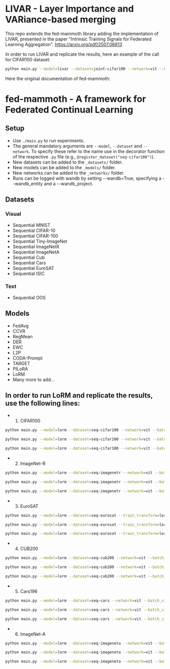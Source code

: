 # LIVAR - Layer Importance and VARiance-based merging

This repo extends the fed-mammoth library adding the implementation of LIVAR, presented in the paper "Intrinsic Training Signals for Federated Learning Aggregation".
https://arxiv.org/pdf/2507.06813

In order to run LIVAR and replicate the results, here an example of the call for CIFAR100 dataset:
```bash
python main.py --model=livar --dataset=joint-cifar100 --network=vit --batch_size=16 --lr=1e-4 --num_epochs=5 --distribution_alpha=0.2
```

Here the original documentation of fed-mammoth:

# fed-mammoth - A framework for Federated Continual Learning

## Setup

+ Use `./main.py` to run experiments.
+ The general mandatory arguments are `--model`, `--dataset` and `--network`. To specify these refer to the name use in the decorator function of the respective `.py` file (e.g., `@register_dataset("seq-cifar100")`).
+ New datasets can be added to the `_datasets/` folder.
+ New models can be added to the `_models/` folder.
+ New networks can be added to the `_networks/` folder.
+ Runs can be logged with wandb by setting --wandb=True, specifying a --wandb_entity and a --wandb_project.

## Datasets

### Visual

+ Sequential MNIST
+ Sequential CIFAR-10
+ Sequential CIFAR-100
+ Sequential Tiny-ImageNet
+ Sequential ImageNetR
+ Sequential ImageNetA
+ Sequential Cub
+ Sequential Cars
+ Sequential EuroSAT
+ Sequential ISIC

### Text

+ Sequential OOS

## Models

+ FedAvg
+ CCVR
+ RegMean
+ DER
+ EWC
+ L2P
+ CODA-Prompt
+ TARGET
+ PILoRA
+ LoRM
+ Many more to add...

## In order to run LoRM and replicate the results, use the following lines:

+ 1) CIFAR100
```bash
python main.py --model=lorm --dataset=seq-cifar100 --network=vit --batch_size=16 --lr=0.003 --distribution_alpha=0.5 --num_epochs=5 --num_comm_rounds=5 --num_clients=10 --wd_reg=0 --lora_head=False --regmean_all=True --gram_dtype=32 --reg_dtype_64=True --alpha_regmean_head=0.5 --alpha_regmean_backbone=0 --train_matrix=alt --lr_B=-1 --lr_A=-1 --r=1
```
```bash
python main.py --model=lorm --dataset=seq-cifar100 --network=vit --batch_size=16 --lr=0.0003 --distribution_alpha=0.1 --num_epochs=5 --num_comm_rounds=5 --num_clients=10 --wd_reg=0 --lora_head=False --regmean_all=True --gram_dtype=32 --reg_dtype_64=True --alpha_regmean_head=0.5 --alpha_regmean_backbone=0 --train_matrix=alt --lr_B=-1 --lr_A=-1 --r=16
```
```bash
python main.py --model=lorm --dataset=seq-cifar100 --network=vit --batch_size=16 --lr=0.0005 --distribution_alpha=0.05 --num_epochs=5 --num_comm_rounds=5 --num_clients=10 --wd_reg=0 --lora_head=False --regmean_all=True --gram_dtype=32 --reg_dtype_64=True --alpha_regmean_head=0.5 --alpha_regmean_backbone=0 --train_matrix=alt --lr_B=-1 --lr_A=-1 --r=16
```

+ 2) ImageNet-R
```bash
python main.py --model=lorm --dataset=seq-imagenetr --network=vit --batch_size=16 --lr=0.003 --distribution_alpha=0.5 --num_epochs=5 --num_comm_rounds=5 --num_clients=10 --wd_reg=0 --lora_head=False --regmean_all=True --gram_dtype=32 --reg_dtype_64=True --alpha_regmean_head=0.5 --alpha_regmean_backbone=0 --train_matrix=alt --lr_B=-1 --lr_A=-1 --r=2 --regmean_rounds=2
```
```bash
python main.py --model=lorm --dataset=seq-imagenetr --network=vit --batch_size=16 --lr=0.001 --distribution_alpha=0.1 --num_epochs=5 --num_comm_rounds=5 --num_clients=10 --wd_reg=0 --lora_head=False --regmean_all=True --gram_dtype=32 --reg_dtype_64=True --alpha_regmean_head=0.5 --alpha_regmean_backbone=0 --train_matrix=alt --lr_B=-1 --lr_A=-1 --r=32 --regmean_rounds=2
```
```bash
python main.py --model=lorm --dataset=seq-imagenetr --network=vit --batch_size=16 --lr=0.001 --distribution_alpha=0.05 --num_epochs=5 --num_comm_rounds=5 --num_clients=10 --wd_reg=0 --lora_head=False --regmean_all=True --gram_dtype=32 --reg_dtype_64=True --alpha_regmean_head=0.5 --alpha_regmean_backbone=0 --train_matrix=alt --lr_B=-1 --lr_A=-1 --r=16 --regmean_rounds=2
```

+ 3) EuroSAT
```bash
python main.py --model=lorm --dataset=seq-eurosat --train_transform=lorm_iclr_train --test_transform=lorm_iclr_test --network=vit --batch_size=16 --lr=0.003 --distribution_alpha=1.0 --num_epochs=5 --num_comm_rounds=5 --num_clients=10 --wd_reg=0 --lora_head=False --regmean_all=True --gram_dtype=32 --reg_dtype_64=True --alpha_regmean_head=0.5 --alpha_regmean_backbone=0 --train_matrix=alt --lr_B=-1 --lr_A=-1 --r=1 --regmean_rounds=2
```
```bash
python main.py --model=lorm --dataset=seq-eurosat --train_transform=lorm_iclr_train --test_transform=lorm_iclr_test --network=vit --batch_size=16 --lr=0.001 --distribution_alpha=0.5 --num_epochs=5 --num_comm_rounds=5 --num_clients=10 --wd_reg=0 --lora_head=False --regmean_all=True --gram_dtype=32 --reg_dtype_64=True --alpha_regmean_head=0.5 --alpha_regmean_backbone=0 --train_matrix=alt --lr_B=-1 --lr_A=-1 --r=1 --regmean_rounds=2
```
```bash
python main.py --model=lorm --dataset=seq-eurosat --train_transform=lorm_iclr_train --test_transform=lorm_iclr_test --network=vit --batch_size=16 --lr=0.003 --distribution_alpha=0.2 --num_epochs=5 --num_comm_rounds=5 --num_clients=10 --wd_reg=0 --lora_head=False --regmean_all=True --gram_dtype=32 --reg_dtype_64=True --alpha_regmean_head=0.5 --alpha_regmean_backbone=0 --train_matrix=alt --lr_B=-1 --lr_A=-1 --r=1 --regmean_rounds=2
```

+ 4) CUB200
```bash
python main.py --model=lorm --dataset=seq-cub200 --network=vit --batch_size=16 --lr=0.01 --distribution_alpha=1.0 --num_epochs=5 --num_comm_rounds=5 --num_clients=10 --wd_reg=0 --lora_head=False --regmean_all=True --gram_dtype=32 --reg_dtype_64=True --alpha_regmean_head=0.3 --alpha_regmean_backbone=0 --train_matrix=alt --lr_B=-1 --lr_A=0.003 --r=1 --regmean_rounds=2
```
```bash
python main.py --model=lorm --dataset=seq-cub200 --network=vit --batch_size=16 --lr=0.03 --distribution_alpha=0.5 --num_epochs=5 --num_comm_rounds=5 --num_clients=10 --wd_reg=0 --lora_head=False --regmean_all=True --gram_dtype=32 --reg_dtype_64=True --alpha_regmean_head=0.3 --alpha_regmean_backbone=0 --train_matrix=alt --lr_B=-1 --lr_A=0.001 --r=1 --regmean_rounds=2
```
```bash
python main.py --model=lorm --dataset=seq-cub200 --network=vit --batch_size=16 --lr=0.03 --distribution_alpha=0.2 --num_epochs=5 --num_comm_rounds=5 --num_clients=10 --wd_reg=0 --lora_head=False --regmean_all=True --gram_dtype=32 --reg_dtype_64=True --alpha_regmean_head=0.3 --alpha_regmean_backbone=0 --train_matrix=alt --lr_B=-1 --lr_A=0.003 --r=1 --regmean_rounds=2
```

+ 5) Cars196
```bash
python main.py --model=lorm --dataset=seq-cars --network=vit --batch_size=16 --lr=0.01 --distribution_alpha=1.0 --num_epochs=5 --num_comm_rounds=10 --num_clients=10 --wd_reg=0 --lora_head=False --regmean_all=True --gram_dtype=32 --reg_dtype_64=True --alpha_regmean_head=0.5 --alpha_regmean_backbone=0 --train_matrix=alt --lr_B=0.001 --lr_A=0.01 --r=8 --regmean_rounds=2
```
```bash
python main.py --model=lorm --dataset=seq-cars --network=vit --batch_size=16 --lr=0.01 --distribution_alpha=0.5 --num_epochs=5 --num_comm_rounds=10 --num_clients=10 --wd_reg=0 --lora_head=False --regmean_all=True --gram_dtype=32 --reg_dtype_64=True --alpha_regmean_head=0.5 --alpha_regmean_backbone=0 --train_matrix=alt --lr_B=0.001 --lr_A=0.01 --r=8 --regmean_rounds=2
```
```bash
python main.py --model=lorm --dataset=seq-cars --network=vit --batch_size=16 --lr=0.01 --distribution_alpha=0.2 --num_epochs=5 --num_comm_rounds=10 --num_clients=10 --wd_reg=0 --lora_head=False --regmean_all=True --gram_dtype=32 --reg_dtype_64=True --alpha_regmean_head=0.5 --alpha_regmean_backbone=0 --train_matrix=alt --lr_B=0.001 --lr_A=0.01 --r=4 --regmean_rounds=2
```

+ 6) ImageNet-A
```bash
python main.py --model=lorm --dataset=seq-imageneta --network=vit --batch_size=16 --lr=0.01 --distribution_alpha=1.0 --num_epochs=5 --num_comm_rounds=10 --num_clients=10 --wd_reg=0 --lora_head=False --regmean_all=True --gram_dtype=32 --reg_dtype_64=True --alpha_regmean_head=0.5 --alpha_regmean_backbone=0 --train_matrix=alt --lr_B=0.001 --lr_A=0.01 --r=4 --regmean_rounds=2
```
```bash
python main.py --model=lorm --dataset=seq-imageneta --network=vit --batch_size=16 --lr=0.01 --distribution_alpha=0.5 --num_epochs=5 --num_comm_rounds=10 --num_clients=10 --wd_reg=0 --lora_head=False --regmean_all=True --gram_dtype=32 --reg_dtype_64=True --alpha_regmean_head=0.5 --alpha_regmean_backbone=0 --train_matrix=alt --lr_B=0.001 --lr_A=0.01 --r=4 --regmean_rounds=2
```
```bash
python main.py --model=lorm --dataset=seq-imageneta --network=vit --batch_size=16 --lr=0.01 --distribution_alpha=0.2 --num_epochs=5 --num_comm_rounds=10 --num_clients=10 --wd_reg=0 --lora_head=False --regmean_all=True --gram_dtype=32 --reg_dtype_64=True --alpha_regmean_head=0.5 --alpha_regmean_backbone=0 --train_matrix=alt --lr_B=0.001 --lr_A=0.01 --r=4 --regmean_rounds=2
```